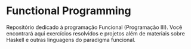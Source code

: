 # Functional Programming
Repositório dedicado à programação Funcional (Programação III). Você encontrará aqui exercícios resolvidos e projetos além de materiais sobre Haskell e outras linguagens do paradigma funcional.
